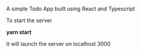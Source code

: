A simple Todo App built using React and Typescript

To start the server

**yarn start**

It will launch the server on localhost 3000
